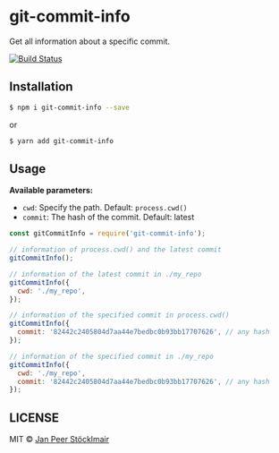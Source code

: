 # git-commit-info

Get all information about a specific commit.

[![Build Status](https://travis-ci.org/JPeer264/node-git-commit-info.svg?branch=master)](https://travis-ci.org/JPeer264/node-git-commit-info)

## Installation

```sh
$ npm i git-commit-info --save
```
or
```sh
$ yarn add git-commit-info
```

## Usage

**Available parameters:**
- `cwd`: Specify the path. Default: `process.cwd()`
- `commit`: The hash of the commit. Default: latest

```js
const gitCommitInfo = require('git-commit-info');

// information of process.cwd() and the latest commit
gitCommitInfo();

// information of the latest commit in ./my_repo
gitCommitInfo({
  cwd: './my_repo',
});

// information of the specified commit in process.cwd()
gitCommitInfo({
  commit: '82442c2405804d7aa44e7bedbc0b93bb17707626', // any hash
});

// information of the specified commit in ./my_repo
gitCommitInfo({
  cwd: './my_repo',
  commit: '82442c2405804d7aa44e7bedbc0b93bb17707626', // any hash
});
```

## LICENSE

MIT © [Jan Peer Stöcklmair](https://www.jpeer.at)
